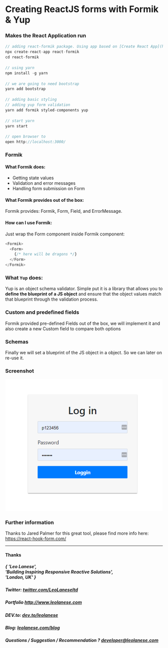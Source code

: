# Creating ReactJS forms with Formik & Yup

### Makes the React Application run
```js
// adding react-formik package. Using app based on [Create React App](https://github.com/facebook/create-react-app)
npx create-react-app react-formik
cd react-formik

// using yarn
npm install -g yarn

// we are going to need bootstrap
yarn add bootstrap

// adding basic styling
// adding yup form validation
yarn add formik styled-components yup

// start yarn
yarn start

// open browser to
open http://localhost:3000/
```

### Formik
#### What Formik does:
- Getting state values
- Validation and error messages
- Handling form submission on Form

#### What Formik provides out of the box:
Formik provides: Formik, Form, Field, and ErrorMessage.

#### How can I use Formik:

Just wrap the Form component inside Formik component:
```js
<Formik>
  <Form>
    {/* here will be dragons */}
  </Form>
</Formik>
```


### What `Yup` does:
Yup is an object schema validator. Simple put it is a library that allows you to <b>define the blueprint of a JS object</b> and ensure that the object values match that blueprint through the validation process.

### Custom and predefined fields
Formik provided pre-defined Fields out of the box, we will implement it and also create a new Custom field to compare both options

### Schemas
Finally we will set a blueprint of the JS object in a object. So we can later on re-use it.

### Screenshot

![React-formik forms with reactJS](./react-formik.PNG)


### Further information
Thanks to Jared Palmer for this great tool, please find more info here: https://react-hook-form.com/

---
<h4> Thanks </h4>
<h5> { 'Leo Lanese',<br>
       'Building Inspiring Responsive Reactive Solutions',<br>
       'London, UK' }<br>
</h5>
<h5>Twitter:
<a href="http://twitter.com/LeoLaneseltd" target="_blank">twitter.com/LeoLaneseltd</a>
</h5>
<h5>Portfolio
<a href="http://www.leolanese.com" target="_blank">http://www.leolanese.com</a>
</h5>
<h5>DEV.to:
<a href="http://www.dev.to/leolanese" target="_blank">dev.to/leolanese</a>
</h5>
<h5>Blog:
<a href="http://www.leolanese.com/blog" target="_blank">leolanese.com/blog</a>
</h5>
<h5>Questions / Suggestion / Recommendation ?
<a href="mail:to">developer@leolanese.com</a>
</h5>
